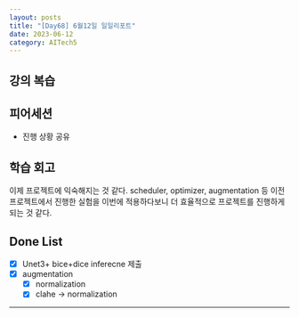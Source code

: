 ```yaml
---
layout: posts
title: "[Day68] 6월12일 일일리포트"
date: 2023-06-12
category: AITech5
---
```


## 강의 복습

## 피어세션

- 진행 상황 공유

## 학습 회고

이제 프로젝트에 익숙해지는 것 같다. scheduler, optimizer, augmentation 등 이전 프로젝트에서 진행한 실험을 이번에 적용하다보니 더 효율적으로 프로젝트를 진행하게 되는 것 같다. 

## Done List

- [x]  Unet3+ bice+dice inferecne 제출
- [x]  augmentation
    - [x]  normalization
    - [x]  clahe → normalization
    
---
